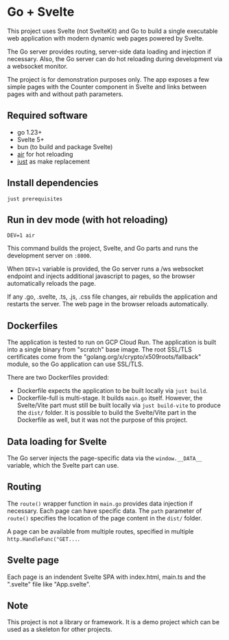 # Go + Svelte

This project uses Svelte (not SvelteKit) and Go to build a single executable web application with modern dynamic web pages powered by Svelte.

The Go server provides routing, server-side data loading and injection if necessary. Also, the Go server can do hot reloading during development via a websocket monitor.

The project is for demonstration purposes only. The app exposes a few simple pages with the Counter component in Svelte and links between pages with and without path parameters.

## Required software

- go 1.23+
- Svelte 5+
- bun (to build and package Svelte)
- [air](https://github.com/air-verse/air) for hot reloading
- [just](https://just.systems) as make replacement

## Install dependencies

`just prerequisites`

## Run in dev mode (with hot reloading)

`DEV=1 air`

This command builds the project, Svelte, and Go parts and runs the development server on `:8000`.

When `DEV=1` variable is provided, the Go server runs a /ws websocket endpoint and injects additional javascript to pages, so the browser automatically reloads the page.

If any .go, .svelte, .ts, .js, .css file changes, air rebuilds the application and restarts the server. The web page in the browser reloads automatically.

## Dockerfiles

The application is tested to run on GCP Cloud Run. The application is built into a single binary from "scratch" base image. The root SSL/TLS certificates come from the "golang.org/x/crypto/x509roots/fallback" module, so the Go application can use SSL/TLS.

There are two Dockerfiles provided:

- Dockerfile expects the application to be built locally via `just build`.
- Dockerfile-full is multi-stage. It builds `main.go` itself. However, the Svelte/Vite part must still be built locally via `just build-vite` to produce the `dist/` folder. It is possible to build the Svelte/Vite part in the Dockerfile as well, but it was not the purpose of this project.

## Data loading for Svelte

The Go server injects the page-specific data via the `window.__DATA__` variable, which the Svelte part can use.

## Routing

The `route()` wrapper function in `main.go` provides data injection if necessary. Each page can have specific data. The `path` parameter of `route()` specifies the location of the page content in the `dist/` folder.

A page can be available from multiple routes, specified in multiple `http.HandleFunc("GET...`.

## Svelte page

Each page is an indendent Svelte SPA with index.html, main.ts and the ".svelte" file like "App.svelte".

## Note

This project is not a library or framework. It is a demo project which can be used as a skeleton for other projects.
